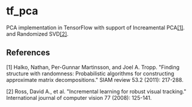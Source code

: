 # tf_pca
PCA implementation in TensorFlow with support of Increamental PCA[[1]](#1). and Randomized SVD[[2]](#2).

## References
<a id="1">[1]</a> 
Halko, Nathan, Per-Gunnar Martinsson, and Joel A. Tropp. "Finding structure with randomness: Probabilistic algorithms for constructing approximate matrix decompositions." SIAM review 53.2 (2011): 217-288.

<a id="2">[2]</a> 
Ross, David A., et al. "Incremental learning for robust visual tracking." International journal of computer vision 77 (2008): 125-141.
